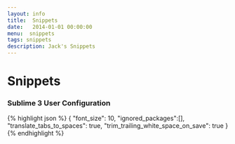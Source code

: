 ```yaml
---
layout: info
title:  Snippets
date:   2014-01-01 00:00:00
menu:  snippets
tags: snippets
description: Jack's Snippets
---
```


Snippets
========

### Sublime 3 User Configuration ###
{% highlight json %}
{
    "font_size": 10,
    "ignored_packages":[],
    "translate_tabs_to_spaces": true,
    "trim_trailing_white_space_on_save": true
}
{% endhighlight %}
